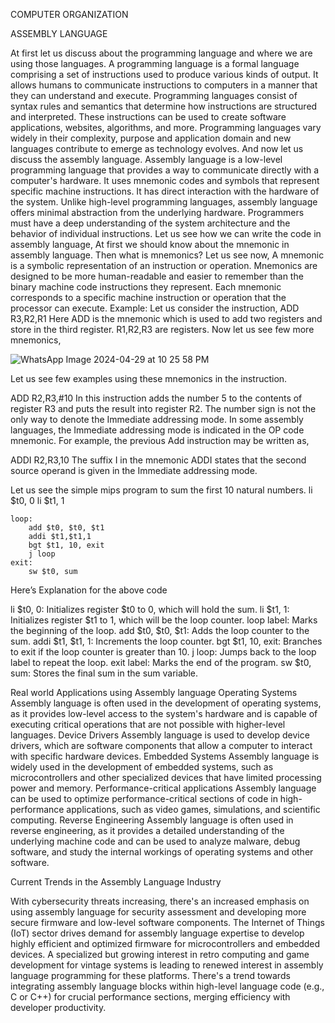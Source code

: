 COMPUTER ORGANIZATION

ASSEMBLY LANGUAGE

      
At first let us discuss about the programming language and where we are using those languages.
A programming language is a formal language comprising a set of instructions used to produce various kinds of output. It allows humans to communicate instructions to computers in a manner that they can understand and execute. Programming languages consist of syntax rules and semantics that determine how instructions are structured and interpreted. These instructions can be used to create software applications, websites, algorithms, and more. Programming languages vary widely in their complexity, purpose and application domain and new languages contribute to emerge as technology evolves.
And now let us discuss the assembly language.
Assembly language is a low-level programming language that provides a way to communicate directly with a computer's hardware. It uses mnemonic codes and symbols that represent specific machine instructions. It has direct interaction with the hardware of the system. Unlike high-level programming languages, assembly language offers minimal abstraction from the underlying hardware. Programmers must have a deep understanding of the system architecture and the behavior of individual instructions. 
Let us see how we can write the code in assembly language,
At first we should know about the mnemonic in assembly language. Then what is mnemonics? Let us see now,
A mnemonic is a symbolic representation of an instruction or operation. Mnemonics are designed to be more human-readable and easier to remember than the binary machine code instructions they represent. Each mnemonic corresponds to a specific machine instruction or operation that the processor can execute.
Example:
Let us consider the instruction,
ADD R3,R2,R1
Here ADD is the mnemonic which is used to add two registers and store in the third register.
R1,R2,R3 are registers. 
Now let us see few more mnemonics,



![WhatsApp Image 2024-04-29 at 10 25 58 PM](https://github.com/Rash20mika/Assembly-language/assets/168262492/920ce9bc-aa0b-49b1-b812-ffe5d07faead)


Let us see few examples using these mnemonics in the instruction.

ADD R2,R3,#10
In this instruction adds the number 5 to the contents of register R3 and puts the result into register R2. The number sign is not the only way to denote the Immediate addressing mode. In some assembly languages, the Immediate addressing mode is indicated in the OP code mnemonic. For example, the previous Add instruction may be written as,

ADDI R2,R3,10
The suffix I in the mnemonic ADDI states that the second source operand is given in the Immediate addressing mode.

Let us see the simple mips program to sum the first 10 natural numbers.
        li $t0, 0
        li $t1, 1

    loop:
        add $t0, $t0, $t1
        addi $t1,$t1,1
        bgt $t1, 10, exit
        j loop
    exit: 
        sw $t0, sum

Here’s Explanation for the above code

li $t0, 0: Initializes register $t0 to 0, which will hold the sum.
li $t1, 1: Initializes register $t1 to 1, which will be the loop counter.
loop label: Marks the beginning of the loop.
add $t0, $t0, $t1: Adds the loop counter to the sum.
addi $t1, $t1, 1: Increments the loop counter.
bgt $t1, 10, exit: Branches to exit if the loop counter is greater than 10.
j loop: Jumps back to the loop label to repeat the loop.
exit label: Marks the end of the program.
sw $t0, sum: Stores the final sum in the sum variable.


Real world Applications using Assembly language
Operating Systems
Assembly language is often used in the development of operating systems, as it provides low-level access to the system's hardware and is capable of executing critical operations that are not possible with higher-level languages.
Device Drivers
Assembly language is used to develop device drivers, which are software components that allow a computer to interact with specific hardware devices.
Embedded Systems
Assembly language is widely used in the development of embedded systems, such as microcontrollers and other specialized devices that have limited processing power and memory.
Performance-critical applications
Assembly language can be used to optimize performance-critical sections of code in high-performance applications, such as video games, simulations, and scientific computing.
Reverse Engineering
Assembly language is often used in reverse engineering, as it provides a detailed understanding of the underlying machine code and can be used to analyze malware, debug software, and study the internal workings of operating systems and other software.

Current Trends in the Assembly Language Industry
     
With cybersecurity threats increasing, there's an increased emphasis on using assembly language for security assessment and developing more secure firmware and low-level software components.
The Internet of Things (IoT) sector drives demand for assembly language expertise to develop highly efficient and optimized firmware for microcontrollers and embedded devices.
A specialized but growing interest in retro computing and game development for vintage systems is leading to renewed interest in assembly language programming for these platforms.
There's a trend towards integrating assembly language blocks within high-level language code (e.g., C or C++) for crucial performance sections, merging efficiency with developer productivity.
